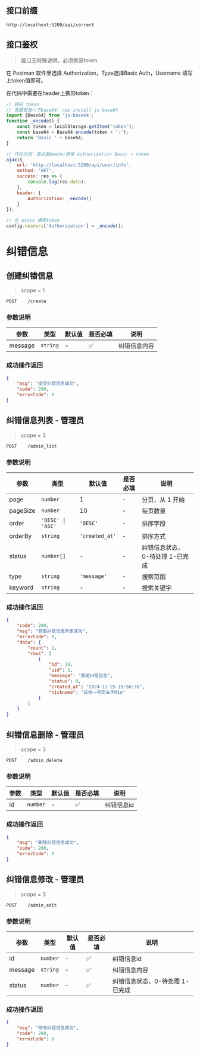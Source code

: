 ## 接口前缀

```shell
http://localhost:5200/api/correct
```

## 接口鉴权

> 接口无特殊说明，必须携带token

在 Postman 软件里选择 Authorization，Type选择Basic Auth，Username 填写上token值即可。

在代码中需要在header上携带token：

```js
// 转码 token
// 需要安装一下base64: npm install js-base64
import {Base64} from 'js-base64';
function _encode() {
    const token = localStorage.getItem('token');
    const base64 = Base64.encode(token + ':');
    return 'Basic ' + base64;
}

// 代码示例：重点看header携带 Authorization Basic + token
ajax({
    url: 'http://localhost:5200/api/user/info',
    method: 'GET',
    success: res => {
        console.log(res.data);
    },
    header: {
        Authorization: _encode()
    }
});

// 在 axios 携带token
config.headers['Authorization'] = _encode();
```

# 纠错信息

## 创建纠错信息

> scope = 1

```
POST    /create
```

### 参数说明

| 参数    | 类型     | 默认值 | 是否必填 | 说明         |
| ------- | -------- | ------ | -------- | ------------ |
| message | `string` | -      | ✅       | 纠错信息内容 |

### 成功操作返回

```json
{
    "msg": "提交纠错信息成功",
    "code": 200,
    "errorCode": 0
}
```

## 纠错信息列表 - 管理员

> scope = 3

```
POST    /admin_list
```

### 参数说明

| 参数     | 类型              | 默认值         | 是否必填 | 说明                             |
| -------- | ----------------- | -------------- | -------- | -------------------------------- |
| page     | `number`          | 1              | -        | 分页，从 1 开始                  |
| pageSize | `number`          | 10             | -        | 每页数量                         |
| order    | `'DESC' \| 'ASC'` | `'DESC'`       | -        | 排序字段                         |
| orderBy  | `string`          | `'created_at'` | -        | 排序方式                         |
| status   | `number[]`        | -              | -        | 纠错信息状态， 0-待处理 1-已完成 |
| type     | `string`          | `'message'`    | -        | 搜索范围                         |
| keyword  | `string`          | -              | -        | 搜索关键字                       |

### 成功操作返回

```json
{
    "code": 200,
    "msg": "获取纠错信息列表成功",
    "errorCode": 0,
    "data": {
        "count": 1,
        "rows": [
            {
                "id": 18,
                "uid": 1,
                "message": "我是纠错信息",
                "status": 0,
                "created_at": "2024-11-25 19:56:35",
                "nickname": "日常一号突击手Mio"
            }
        ]
    }
}
```

## 纠错信息删除 - 管理员

> scope = 3

```
POST    /admin_delete
```

### 参数说明

| 参数 | 类型     | 默认值 | 是否必填 | 说明       |
| ---- | -------- | ------ | -------- | ---------- |
| id   | `number` | -      | ✅       | 纠错信息id |

### 成功操作返回

```json
{
    "msg": "删除纠错信息成功",
    "code": 200,
    "errorCode": 0
}
```

## 纠错信息修改 - 管理员

> scope = 3

```
POST    /admin_edit
```

### 参数说明

| 参数    | 类型     | 默认值 | 是否必填 | 说明                            |
| ------- | -------- | ------ | -------- | ------------------------------- |
| id      | `number` | -      | ✅       | 纠错信息id                      |
| message | `string` | -      | ✅       | 纠错信息内容                    |
| status  | `number` | -      | ✅       | 纠错信息状态，0-待处理 1-已完成 |

### 成功操作返回

```json
{
    "msg": "修改纠错信息成功",
    "code": 200,
    "errorCode": 0
}
```

